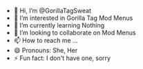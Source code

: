 - 👋 Hi, I’m @GorillaTagSweat
- 👀 I’m interested in Gorilla Tag Mod Menus
- 🌱 I’m currently learning Nothing
- 💞️ I’m looking to collaborate on Mod Menus
- 📫 How to reach me ...
- 😄 Pronouns: She, Her
- ⚡ Fun fact: I don't have one, sorry

<!---
GorillaTagSweat/GorillaTagSweat is a ✨ special ✨ repository because its `README.md` (this file) appears on your GitHub profile.
You can click the Preview link to take a look at your changes.
--->
